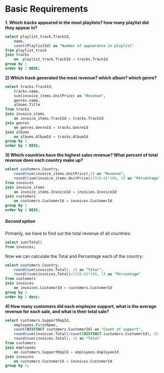 # Basic Requirements

**1. Which tracks appeared in the most playlists? how many playlist did they appear in?**
```sql
select playlist_track.TrackId,
	name,
	count(PlaylistId) as "Number of appearance in playlist"
from playlist_track
join tracks
	on  playlist_track.TrackId = tracks.TrackId
group by 1
order by 3 DESC;
```

**2) Which track generated the most revenue? which album? which genre?**
```sql
select tracks.TrackId,
	tracks.name,
	sum(invoice_items.UnitPrice) as "Revenue",
	genres.name,
	albums.Title
from tracks
join invoice_items
	on invoice_items.TrackId = tracks.TrackId
join genres
	on genres.GenreId = tracks.GenreId
join albums
	on albums.AlbumId = tracks.AlbumId
group by 1
order by 3 DESC;
```

**3) Which countries have the highest sales revenue? What percent of total revenue does each country make up?**
```sql
select customers.Country,
	round(sum(invoice_items.UnitPrice),2) as "Revenue",
	round((sum(invoice_items.UnitPrice)/2328.6)*100, 2) as "Persentage"
from invoices
join invoice_items
	on invoice_items.InvoiceId = invoices.InvoiceId
join customers
	on customers.CustomerId = invoices.CustomerId
group by 1
order by 2 DESC;
```
##### Second option

Primarily, we have to find out the total revenue of all countries:
```sql
select sum(Total)
from invoices;
```

Now we can calculate the Total and Percentage each of the country:
```sql
select customers.Country,
	round(sum(invoices.Total), 2) as "Total",
	round((sum(invoices.Total)/2328.6)*100, 2) as "Percentage"
from customers
join invoices
	on invoices.CustomerId = customers.CustomerId
group by 1
order by 2 desc;
```

**4) How many customers did each employee support, what is the average revenue for each sale, and what is their total sale?**
```sql
select customers.SupportRepId,
	employees.FirstName,
	count(DISTINCT customers.CustomerId) as "Count of support",
	round(sum(invoices.Total)/count(DISTINCT customers.CustomerId), 2) as "Average of revenue",
	round(sum(invoices.Total), 2) as "Total"
from customers
join employees
	on customers.SupportRepId = employees.EmployeeId
join invoices
	on customers.CustomerId = invoices.CustomerId
group by 1;
```
